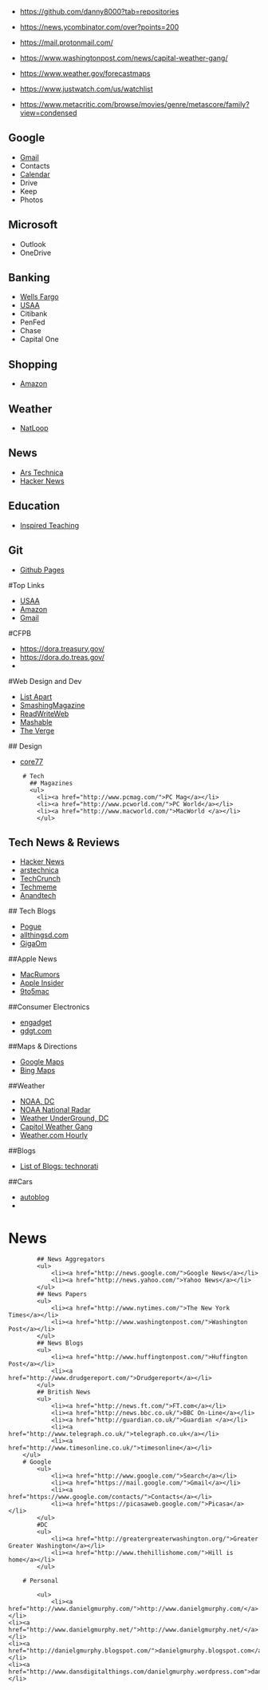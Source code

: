 * https://github.com/danny8000?tab=repositories
* https://news.ycombinator.com/over?points=200
* https://mail.protonmail.com/
* https://www.washingtonpost.com/news/capital-weather-gang/
* https://www.weather.gov/forecastmaps

* https://www.justwatch.com/us/watchlist


* https://www.metacritic.com/browse/movies/genre/metascore/family?view=condensed



<div>
  
## Google

* [Gmail](https://mail.google.com/mail/u/0/)
* Contacts
* [Calendar](https://calendar.google.com)
* Drive
* Keep
* Photos

</div>

## Microsoft

* Outlook
* OneDrive

## Banking

* [Wells Fargo](https://wellsfargo.com/)
* [USAA](https://www.usaa.com/)
* Citibank
* PenFed
* Chase
* Capital One

## Shopping

* [Amazon](https://smile.amazon.com/)


## Weather

* [NatLoop](https://radar.weather.gov/Conus/Loop/NatLoop.gif)

## News

* [Ars Technica](https://arstechnica.com/)
* [Hacker News](https://news.ycombinator.com/news)

## Education

* [Inspired Teaching](https://www.inspiredteachingschool.org/apps/pages/index.jsp?uREC_ID=1189392&type=d&pREC_ID=1432766)


## Git

* [Github Pages](https://help.github.com/en/categories/github-pages-basics)


#Top Links
			<ul>
				<li><a href="https://www.usaa.com/">USAA</a></li>
				<li><a href="http://www.dansdigitalthings.com/www.amazon.com">Amazon</a></li>
				<li><a href="https://mail.google.com/">Gmail</a></li>
			</ul>
			#CFPB
			<ul><li><a href="https://dora.treasury.gov/">https://dora.treasury.gov/</a></li>
				<li><a href="https://dora.do.treas.gov/">https://dora.do.treas.gov/</a></li>
				<li></li>
			</ul>
			#Web Design and Dev
		<ul>
			<li><a href="http://alistapart.com/">List Apart</a></li>
			<li><a href="http://www.smashingmagazine.com/">SmashingMagazine</a></li>
			<li><a href="http://www.readwriteweb.com/">ReadWriteWeb</a></li>
			<li><a href="http://mashable.com/">Mashable</a></li>
			<li><a href="http://www.theverge.com/">The Verge</a></li>
			</ul>
		## Design
		<ul>
			<li><a href="http://core77.com/">core77</a></li>
		</ul>

		# Tech 
		  ## Magazines
		  <ul>
		  	<li><a href="http://www.pcmag.com/">PC Mag</a></li>
		  	<li><a href="http://www.pcworld.com/">PC World</a></li>
		  	<li><a href="http://www.macworld.com/">MacWorld </a></li>
  			</ul>
## Tech News &amp; Reviews
<ul>
	<li><a href="http://news.ycombinator.com/over?points=200">Hacker News</a></li>
	<li><a href="http://arstechnica.com/">arstechnica</a></li>
	<li><a href="http://www.techcrunch.com/">TechCrunch</a></li>
	<li><a href="http://www.techmeme.com/">Techmeme</a></li>
	<li><a href="http://www.anandtech.com/">Anandtech</a></li>
</ul>
## Tech Blogs
<ul>
	<li><a href="http://www.davidpogue.com/">Pogue </a></li>
	<li><a href="http://allthingsd.com/">allthingsd.com</a></li>
	<li><a href="http://gigaom.com/">GigaOm</a>			</li>
</ul>
			##Apple News
			<ul>
				<li><a href="http://www.macrumors.com/">MacRumors</a></li>
				<li><a href="http://www.appleinsider.com/">Apple Insider</a>			</li>
				<li><a href="http://9to5mac.com/">9to5mac</a></li>
			</ul>
			##Consumer Electronics
			<ul>
				<li><a href="http://www.engadget.com/">engadget</a></li>
				<li><a href="http://gdgt.com/">gdgt.com</a></li>
			</ul>
		##Maps &amp; Directions
			<ul>
				<li><a href="http://maps.google.com/">Google Maps</a> </li>
				<li><a href="http://www.bing.com/maps/">Bing Maps</a></li>
			</ul>
			##Weather
			<ul>
				<li><a href="http://www.erh.noaa.gov/lwx/">NOAA, DC</a></li>
				<li><a href="http://radar.weather.gov/Conus/Loop/NatLoop.gif">NOAA National Radar</a></li>
				<li><a href="http://www.wunderground.com/cgi-bin/findweather/getForecast?query=20003/">Weather UnderGround, DC</a></li>
				<li><a href="http://www.washingtonpost.com/wp-srv/weather/">Capitol Weather Gang</a></li>
				<li><a href="http://www.weather.com/weather/hourbyhour/graph/Washington+DC+20003:4:US">Weather.com Hourly</a></li>
			</ul>
		##Blogs
		<ul>
			<li><a href="http://www.technorati.com/pop/blogs/">List of Blogs: technorati</a>		</li>
		</ul>
		##Cars
		<ul>
			<li><a href="http://www.autoblog.com/">autoblog</a></li>
			<li></li>
		</ul>
		
# News
			
			## News Aggregators
			<ul>
				<li><a href="http://news.google.com/">Google News</a></li>
				<li><a href="http://news.yahoo.com/">Yahoo News</a></li>
			</ul>
			## News Papers
			<ul>
				<li><a href="http://www.nytimes.com/">The New York Times</a></li>
				<li><a href="http://www.washingtonpost.com/">Washington Post</a></li>
			</ul>
			## News Blogs
			<ul>
				<li><a href="http://www.huffingtonpost.com/">Huffington Post</a></li>
				<li><a href="http://www.drudgereport.com/">Drudgereport</a></li>
			</ul>
			## British News
			<ul>
				<li><a href="http://news.ft.com/">FT.com</a></li>
				<li><a href="http://news.bbc.co.uk/">BBC On-Line</a></li>
				<li><a href="http://guardian.co.uk/">Guardian </a></li>
				<li><a href="http://www.telegraph.co.uk/">telegraph.co.uk</a></li>
				<li><a href="http://www.timesonline.co.uk/">timesonline</a></li>
		</ul>
		# Google
			<ul>
				<li><a href="http://www.google.com/">Search</a></li>
				<li><a href="https://mail.google.com/">Gmail</a></li>
				<li><a href="https://www.google.com/contacts/">Contacts</a></li>
				<li><a href="https://picasaweb.google.com/">Picasa</a></li>
			</ul>
			#DC
			<ul>
				<li><a href="http://greatergreaterwashington.org/">Greater Greater Washington</a></li>
				<li><a href="http://www.thehillishome.com/">Hill is home</a></li>
			</ul>

		# Personal			

			<ul>
				<li><a href="http://www.danielgmurphy.com/">http://www.danielgmurphy.com/</a></li>
	<li><a href="http://www.danielgmurphy.net/">http://www.danielgmurphy.net/</a></li>
	<li><a href="http://danielgmurphy.blogspot.com/">danielgmurphy.blogspot.com</a></li>
	<li><a href="http://www.dansdigitalthings.com/danielgmurphy.wordpress.com">danielgmurphy.wordpress.com</a></li>
</ul>


